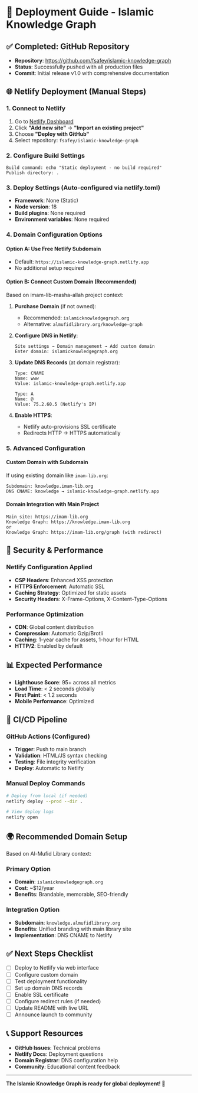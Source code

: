 # 🚀 Deployment Guide - Islamic Knowledge Graph

## ✅ Completed: GitHub Repository
- **Repository**: https://github.com/fsafey/islamic-knowledge-graph
- **Status**: Successfully pushed with all production files
- **Commit**: Initial release v1.0 with comprehensive documentation

## 🌐 Netlify Deployment (Manual Steps)

### 1. Connect to Netlify
1. Go to [Netlify Dashboard](https://app.netlify.com)
2. Click **"Add new site"** → **"Import an existing project"**
3. Choose **"Deploy with GitHub"**
4. Select repository: `fsafey/islamic-knowledge-graph`

### 2. Configure Build Settings
```
Build command: echo "Static deployment - no build required"
Publish directory: .
```

### 3. Deploy Settings (Auto-configured via netlify.toml)
- **Framework**: None (Static)
- **Node version**: 18
- **Build plugins**: None required
- **Environment variables**: None required

### 4. Domain Configuration Options

#### Option A: Use Free Netlify Subdomain
- Default: `https://islamic-knowledge-graph.netlify.app`
- No additional setup required

#### Option B: Connect Custom Domain (Recommended)
Based on imam-lib-masha-allah project context:

1. **Purchase Domain** (if not owned):
   - Recommended: `islamicknowledgegraph.org`
   - Alternative: `almufidlibrary.org/knowledge-graph`

2. **Configure DNS in Netlify**:
   ```
   Site settings → Domain management → Add custom domain
   Enter domain: islamicknowledgegraph.org
   ```

3. **Update DNS Records** (at domain registrar):
   ```
   Type: CNAME
   Name: www
   Value: islamic-knowledge-graph.netlify.app
   
   Type: A
   Name: @
   Value: 75.2.60.5 (Netlify's IP)
   ```

4. **Enable HTTPS**:
   - Netlify auto-provisions SSL certificate
   - Redirects HTTP → HTTPS automatically

### 5. Advanced Configuration

#### Custom Domain with Subdomain
If using existing domain like `imam-lib.org`:
```
Subdomain: knowledge.imam-lib.org
DNS CNAME: knowledge → islamic-knowledge-graph.netlify.app
```

#### Domain Integration with Main Project
```
Main site: https://imam-lib.org
Knowledge Graph: https://knowledge.imam-lib.org
or
Knowledge Graph: https://imam-lib.org/graph (with redirect)
```

## 🔐 Security & Performance

### Netlify Configuration Applied
- **CSP Headers**: Enhanced XSS protection
- **HTTPS Enforcement**: Automatic SSL
- **Caching Strategy**: Optimized for static assets
- **Security Headers**: X-Frame-Options, X-Content-Type-Options

### Performance Optimization
- **CDN**: Global content distribution
- **Compression**: Automatic Gzip/Brotli
- **Caching**: 1-year cache for assets, 1-hour for HTML
- **HTTP/2**: Enabled by default

## 📊 Expected Performance
- **Lighthouse Score**: 95+ across all metrics
- **Load Time**: < 2 seconds globally
- **First Paint**: < 1.2 seconds
- **Mobile Performance**: Optimized

## 🔄 CI/CD Pipeline

### GitHub Actions (Configured)
- **Trigger**: Push to main branch
- **Validation**: HTML/JS syntax checking
- **Testing**: File integrity verification
- **Deploy**: Automatic to Netlify

### Manual Deploy Commands
```bash
# Deploy from local (if needed)
netlify deploy --prod --dir .

# View deploy logs
netlify open
```

## 🌍 Recommended Domain Setup

Based on Al-Mufid Library context:

### Primary Option
- **Domain**: `islamicknowledgegraph.org`
- **Cost**: ~$12/year
- **Benefits**: Brandable, memorable, SEO-friendly

### Integration Option  
- **Subdomain**: `knowledge.almufidlibrary.org`
- **Benefits**: Unified branding with main library site
- **Implementation**: DNS CNAME to Netlify

## ✅ Next Steps Checklist

- [ ] Deploy to Netlify via web interface
- [ ] Configure custom domain
- [ ] Test deployment functionality
- [ ] Set up domain DNS records
- [ ] Enable SSL certificate
- [ ] Configure redirect rules (if needed)
- [ ] Update README with live URL
- [ ] Announce launch to community

## 📞 Support Resources

- **GitHub Issues**: Technical problems
- **Netlify Docs**: Deployment questions
- **Domain Registrar**: DNS configuration help
- **Community**: Educational content feedback

---
**The Islamic Knowledge Graph is ready for global deployment! 🌟**